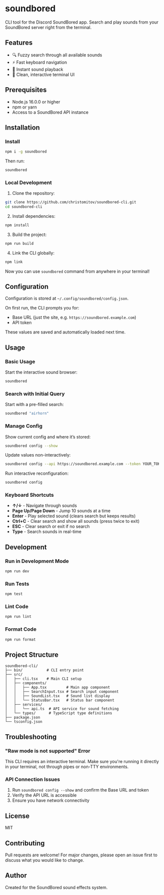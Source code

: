 # soundbored

CLI tool for the Discord SoundBored app. Search and play sounds from your SoundBored server right from the terminal.

## Features

- 🔍 Fuzzy search through all available sounds
- ⚡ Fast keyboard navigation
- 🎵 Instant sound playback
- 🎨 Clean, interactive terminal UI

## Prerequisites

- Node.js 16.0.0 or higher
- npm or yarn
- Access to a SoundBored API instance

## Installation

### Install

```bash
npm i -g soundbored
```

Then run:

```bash
soundbored
```

### Local Development

1. Clone the repository:
```bash
git clone https://github.com/christomitov/soundbored-cli.git
cd soundbored-cli
```

2. Install dependencies:
```bash
npm install
```

3. Build the project:
```bash
npm run build
```

4. Link the CLI globally:
```bash
npm link
```

Now you can use `soundbored` command from anywhere in your terminal!

## Configuration

Configuration is stored at `~/.config/soundbored/config.json`.

On first run, the CLI prompts you for:
- Base URL (just the site, e.g. `https://soundbored.example.com`)
- API token

These values are saved and automatically loaded next time.

## Usage

### Basic Usage

Start the interactive sound browser:
```bash
soundbored
```

### Search with Initial Query

Start with a pre-filled search:
```bash
soundbored "airhorn"
```

### Manage Config

Show current config and where it’s stored:
```bash
soundbored config --show
```

Update values non-interactively:
```bash
soundbored config --api https://soundbored.example.com --token YOUR_TOKEN
```

Run interactive reconfiguration:
```bash
soundbored config
```

### Keyboard Shortcuts

- **↑/↓** - Navigate through sounds
- **Page Up/Page Down** - Jump 10 sounds at a time
- **Enter** - Play selected sound (clears search but keeps results)
- **Ctrl+C** - Clear search and show all sounds (press twice to exit)
- **ESC** - Clear search or exit if no search
- **Type** - Search sounds in real-time

## Development

### Run in Development Mode

```bash
npm run dev
```

### Run Tests

```bash
npm test
```

### Lint Code

```bash
npm run lint
```

### Format Code

```bash
npm run format
```

## Project Structure

```
soundbored-cli/
├── bin/           # CLI entry point
├── src/
│   ├── cli.tsx    # Main CLI setup
│   ├── components/
│   │   ├── App.tsx         # Main app component
│   │   ├── SearchInput.tsx # Search input component
│   │   ├── SoundList.tsx   # Sound list display
│   │   └── StatusBar.tsx   # Status bar component
│   ├── services/
│   │   └── api.ts  # API service for sound fetching
│   └── types/      # TypeScript type definitions
├── package.json
└── tsconfig.json
```

## Troubleshooting

### "Raw mode is not supported" Error

This CLI requires an interactive terminal. Make sure you're running it directly in your terminal, not through pipes or non-TTY environments.

### API Connection Issues

1. Run `soundbored config --show` and confirm the Base URL and token
2. Verify the API URL is accessible
3. Ensure you have network connectivity

## License

MIT

## Contributing

Pull requests are welcome! For major changes, please open an issue first to discuss what you would like to change.

## Author

Created for the SoundBored sound effects system.

